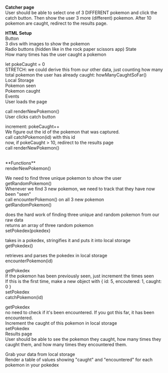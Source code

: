 **Catcher page** <br />
User should be able to select one of 3 DIFFERENT pokemon and click the catch button. Then show the user 3 more (different) pokemon. After 10 pokemon are caught, redirect to the results page.

**HTML Setup** <br />
Button  <br /> 
3 divs with images to show the pokemon  <br />
Radio buttons (hidden like in the rock paper scissors app)
State <br />
How many times has the user caught a pokemon <br />

let pokeCaught = 0 <br />
STRETCH: we could derive this from our other data, just counting how many total pokemon the user has already caught: howManyCaughtSoFar() <br />
Local Storage <br />
Pokemon seen <br />
Pokemon caught <br />
Events <br />
User loads the page <br />

call renderNewPokemon() <br />
User clicks catch button <br />

increment: pokeCaught++ <br />
We figure out the id of the pokemon that was captured. <br />
call catchPokemon(id) with this id <br />
now, if pokeCaught > 10, redirect to the results page <br />
call renderNewPokemon() <br />

<br />
**Functions** <br />
renderNewPokemon() <br />

We need to find three unique pokemon to show the user <br />
getRandomPokemon() <br />
Whenever we find 3 new pokemon, we need to track that they have now been "seen" <br />
call encounterPokemon() on all 3 new pokemon <br />
getRandomPokemon() <br />

does the hard work of finding three unique and random pokemon from our raw data <br />
returns an array of three random pokemon <br />
setPokedex(pokedex) <br />

takes in a pokedex, stringifies it and puts it into local storage <br />
getPokedex() <br />

retrieves and parses the pokedex in local storage <br />
encounterPokemon(id) <br />

getPokedex <br />
If the pokemon has been previously seen, just increment the times seen <br />
If this is the first time, make a new object with { id: 5, encoutered: 1, caught: 0 } <br />
setPokedex <br />
catchPokemon(id) <br />

getPokedex <br />
no need to check if it's been encountered. If you got this far, it has been encountered. <br />
Increment the caught of this pokemon in local storage <br />
setPokedex <br />
Results page <br />
User should be able to see the pokemon they caught, how many times they caught them, and how many times they encountered them. <br />

Grab your data from local storage <br />
Render a table of values showing "caught" and "encountered" for each pokemon in your pokedex <br />
